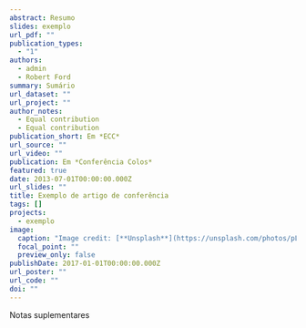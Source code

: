 ```yaml
---
abstract: Resumo
slides: exemplo
url_pdf: ""
publication_types:
  - "1"
authors:
  - admin
  - Robert Ford
summary: Sumário
url_dataset: ""
url_project: ""
author_notes:
  - Equal contribution
  - Equal contribution
publication_short: Em *ECC*
url_source: ""
url_video: ""
publication: Em *Conferência Colos*
featured: true
date: 2013-07-01T00:00:00.000Z
url_slides: ""
title: Exemplo de artigo de conferência
tags: []
projects:
  - exemplo
image:
  caption: "Image credit: [**Unsplash**](https://unsplash.com/photos/pLCdAaMFLTE)"
  focal_point: ""
  preview_only: false
publishDate: 2017-01-01T00:00:00.000Z
url_poster: ""
url_code: ""
doi: ""
---
```

Notas suplementares
